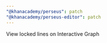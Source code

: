 ```yaml
---
"@khanacademy/perseus": patch
"@khanacademy/perseus-editor": patch
---
```


View locked lines on Interactive Graph
